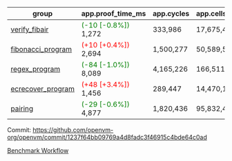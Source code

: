 | group | app.proof_time_ms | app.cycles | app.cells_used | leaf.proof_time_ms | leaf.cycles | leaf.cells_used |
| -- | -- | -- | -- | -- | -- | -- |
| [verify_fibair](https://github.com/openvm-org/openvm/blob/benchmark-results/benchmarks-pr/1549/verify_fibair-1237f64bb09769a4d8fadc3f46915c4bde64c0ad.md) |<span style='color: green'>(-10 [-0.8%])</span> 1,272 |  333,986 |  17,675,426 |- | - | - |
| [fibonacci_program](https://github.com/openvm-org/openvm/blob/benchmark-results/benchmarks-pr/1549/fibonacci-1237f64bb09769a4d8fadc3f46915c4bde64c0ad.md) |<span style='color: red'>(+10 [+0.4%])</span> 2,694 |  1,500,277 |  50,589,503 |- | - | - |
| [regex_program](https://github.com/openvm-org/openvm/blob/benchmark-results/benchmarks-pr/1549/regex-1237f64bb09769a4d8fadc3f46915c4bde64c0ad.md) |<span style='color: green'>(-84 [-1.0%])</span> 8,089 |  4,165,226 |  166,511,152 |- | - | - |
| [ecrecover_program](https://github.com/openvm-org/openvm/blob/benchmark-results/benchmarks-pr/1549/ecrecover-1237f64bb09769a4d8fadc3f46915c4bde64c0ad.md) |<span style='color: red'>(+48 [+3.4%])</span> 1,456 |  289,447 |  14,470,186 |- | - | - |
| [pairing](https://github.com/openvm-org/openvm/blob/benchmark-results/benchmarks-pr/1549/pairing-1237f64bb09769a4d8fadc3f46915c4bde64c0ad.md) |<span style='color: green'>(-29 [-0.6%])</span> 4,877 |  1,820,436 |  95,832,407 |- | - | - |


Commit: https://github.com/openvm-org/openvm/commit/1237f64bb09769a4d8fadc3f46915c4bde64c0ad

[Benchmark Workflow](https://github.com/openvm-org/openvm/actions/runs/14252789878)
